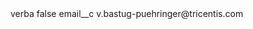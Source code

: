<?xml version="1.0" encoding="UTF-8"?>
<CustomMetadata xmlns="http://soap.sforce.com/2006/04/metadata" xmlns:xsi="http://www.w3.org/2001/XMLSchema-instance" xmlns:xsd="http://www.w3.org/2001/XMLSchema">
    <label>verba</label>
    <protected>false</protected>
    <values>
        <field>email__c</field>
        <value xsi:type="xsd:string">v.bastug-puehringer@tricentis.com</value>
    </values>
</CustomMetadata>
